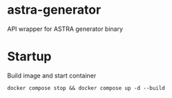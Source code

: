 # astra-generator
API wrapper for ASTRA generator binary

# Startup

Build image and start container

    docker compose stop && docker compose up -d --build
